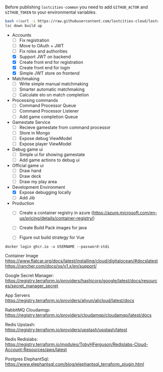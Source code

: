 Before publishing `lostcities-common` you need to add `GITHUB_ACTOR` and `GITHUB_TOKEN` to your environmental variables.


```bash
bash <(curl -s https://raw.githubusercontent.com/lostcities-cloud/lostcities-infrastructure/master/bin/install.sh)
lsc down build up
```

* Accounts
  * [ ] Fix registration
  * [ ] Move to OAuth + JWT
  * [ ] Fix roles and authorities
  * [x] Support JWT on backend
  * [x] Create front end for registration
  * [x] Create front end for login
  * [x] Simple JWT store on frontend
* Matchmaking
  * [ ] Write simple manual matchmaking
  * [ ] Smarter automatic matchmaking
  * [ ] Calculate elo on match completion
* Processing commands
  * [ ] Command Processor Queue
  * [ ] Command Processor Listener
  * [ ] Add game completion Queue
* Gamestate Service
  * [ ] Recieve gamestate from command processor
  * [ ] Store in Mongo
  * [ ] Expose debug ViewModel
  * [ ] Expose player ViewModel

* Debug game ui
  * [ ] Simple ui for showing gamestate
  * [ ] Add game actions to debug ui
* Official game ui
  * [ ] Draw hand
  * [ ] Draw deck
  * [ ] Draw my play area

* Development Environment
  * [x] Expose debugging locally
  * [ ] Add Jib
* Production
  * [ ] Create a container registry in azure (https://azure.microsoft.com/en-us/pricing/details/container-registry/)
  * [ ] Create Build Pack images for java
  * [ ] Figure out build strategy for Vue  


```docker login ghcr.io -u USERNAME --password-stdi```

Container Image 
https://www.flatcar.org/docs/latest/installing/cloud/digitalocean/#docslatest
https://rancher.com/docs/os/v1.x/en/support/

Google Secret Manager:
https://registry.terraform.io/providers/hashicorp/google/latest/docs/resources/secret_manager_secret

App Servers
https://registry.terraform.io/providers/aliyun/alicloud/latest/docs

RabbitMQ Cloudamqp:
https://registry.terraform.io/providers/cloudamqp/cloudamqp/latest/docs

Redis Upstash:
https://registry.terraform.io/providers/upstash/upstash/latest

Redis Redislabs:
https://registry.terraform.io/modules/TobyHFerguson/Redislabs-Cloud-Account-Resources/aws/latest

Postgres ElephantSql:
https://www.elephantsql.com/blog/elephantsql_terraform_plugin.html


